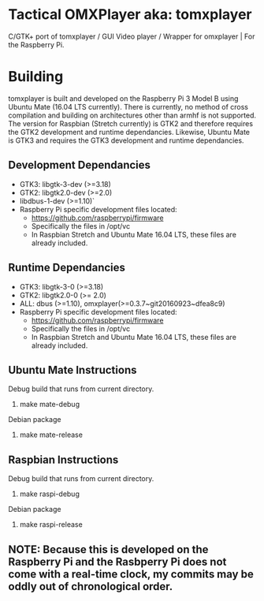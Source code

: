 # Tactical OMXPlayer aka: tomxplayer
C/GTK+ port of tomxplayer / GUI Video player / Wrapper for omxplayer | For the Raspberry Pi.

# Building
tomxplayer is built and developed on the Raspberry Pi 3 Model B using Ubuntu Mate (16.04 LTS currently).
There is currently, no method of cross compilation and building on architectures other than armhf is not supported.
The version for Raspbian (Stretch currently) is GTK2 and therefore requires the GTK2 development and runtime dependancies. Likewise,
Ubuntu Mate is GTK3 and requires the GTK3 development and runtime dependancies.

## Development Dependancies
* GTK3: libgtk-3-dev (>=3.18)
* GTK2: libgtk2.0-dev (>=2.0)
* libdbus-1-dev (>=1.10)`
* Raspberry Pi specific development files located:
	* https://github.com/raspberrypi/firmware
	* Specifically the files in /opt/vc
	* In Raspbian Stretch and Ubuntu Mate 16.04 LTS, these files are already included.

## Runtime Dependancies
* GTK3: libgtk-3-0 (>=3.18)
* GTK2: libgtk2.0-0 (>= 2.0)
* ALL: dbus (>=1.10), omxplayer(>=0.3.7~git20160923~dfea8c9)
* Raspberry Pi specific development files located:
	* https://github.com/raspberrypi/firmware
	* Specifically the files in /opt/vc
	* In Raspbian Stretch and Ubuntu Mate 16.04 LTS, these files are already included.	

## Ubuntu Mate Instructions
Debug build that runs from current directory.
1. make mate-debug

Debian package
1. make mate-release

## Raspbian Instructions
Debug build that runs from current directory.
1. make raspi-debug

Debian package
1. make raspi-release


## NOTE: Because this is developed on the Raspberry Pi and the Rasbperry Pi does not come with a real-time clock, my commits may be oddly out of chronological order.
